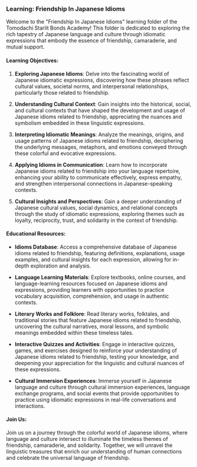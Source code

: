 ### Learning: Friendship In Japanese Idioms

Welcome to the "Friendship In Japanese Idioms" learning folder of the Tomodachi Starlit Bonds Academy! This folder is dedicated to exploring the rich tapestry of Japanese language and culture through idiomatic expressions that embody the essence of friendship, camaraderie, and mutual support.

#### Learning Objectives:

1. **Exploring Japanese Idioms**: Delve into the fascinating world of Japanese idiomatic expressions, discovering how these phrases reflect cultural values, societal norms, and interpersonal relationships, particularly those related to friendship.

2. **Understanding Cultural Context**: Gain insights into the historical, social, and cultural contexts that have shaped the development and usage of Japanese idioms related to friendship, appreciating the nuances and symbolism embedded in these linguistic expressions.

3. **Interpreting Idiomatic Meanings**: Analyze the meanings, origins, and usage patterns of Japanese idioms related to friendship, deciphering the underlying messages, metaphors, and emotions conveyed through these colorful and evocative expressions.

4. **Applying Idioms in Communication**: Learn how to incorporate Japanese idioms related to friendship into your language repertoire, enhancing your ability to communicate effectively, express empathy, and strengthen interpersonal connections in Japanese-speaking contexts.

5. **Cultural Insights and Perspectives**: Gain a deeper understanding of Japanese cultural values, social dynamics, and relational concepts through the study of idiomatic expressions, exploring themes such as loyalty, reciprocity, trust, and solidarity in the context of friendship.

#### Educational Resources:

- **Idioms Database**: Access a comprehensive database of Japanese idioms related to friendship, featuring definitions, explanations, usage examples, and cultural insights for each expression, allowing for in-depth exploration and analysis.

- **Language Learning Materials**: Explore textbooks, online courses, and language-learning resources focused on Japanese idioms and expressions, providing learners with opportunities to practice vocabulary acquisition, comprehension, and usage in authentic contexts.

- **Literary Works and Folklore**: Read literary works, folktales, and traditional stories that feature Japanese idioms related to friendship, uncovering the cultural narratives, moral lessons, and symbolic meanings embedded within these timeless tales.

- **Interactive Quizzes and Activities**: Engage in interactive quizzes, games, and exercises designed to reinforce your understanding of Japanese idioms related to friendship, testing your knowledge, and deepening your appreciation for the linguistic and cultural nuances of these expressions.

- **Cultural Immersion Experiences**: Immerse yourself in Japanese language and culture through cultural immersion experiences, language exchange programs, and social events that provide opportunities to practice using idiomatic expressions in real-life conversations and interactions.

#### Join Us:

Join us on a journey through the colorful world of Japanese idioms, where language and culture intersect to illuminate the timeless themes of friendship, camaraderie, and solidarity. Together, we will unravel the linguistic treasures that enrich our understanding of human connections and celebrate the universal language of friendship.
